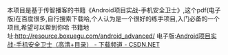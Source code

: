 本项目是基于传智播客的书籍《Android项目实战-手机安全卫士》,这个pdf(电子版)在百度很多,自行搜索下载哈,个人认为是一个很好的练手项目,入门必备的一个项目,希望可以帮到你哈
书籍地址:http://resource.boxuegu.com/android_advanced/
电子版:[Android项目实战-手机安全卫士（高清+目录） - 下载频道 - CSDN.NET](http://download.csdn.net/download/pz0605/9684552) 
